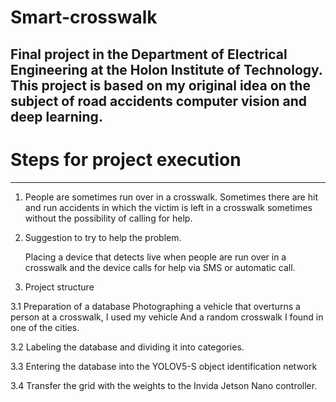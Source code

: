 # Smart-crosswalk
Final project in the Department of Electrical Engineering at the Holon Institute of Technology.
This project is based on my original idea on the subject of road accidents computer vision and deep learning.
-------------------------------------------------------------------------------------------------------------

# Steps for project execution
---------------------------
1) People are sometimes run over in a crosswalk.
   Sometimes there are hit and run accidents in which the victim is left in a crosswalk sometimes without the possibility of calling for help.


2) Suggestion to try to help the problem.

   Placing a device that detects live when people are run over in a crosswalk and the device calls for help via SMS or automatic call.


3) Project structure

3.1 Preparation of a database
Photographing a vehicle that overturns a person at a crosswalk, I used my vehicle
And a random crosswalk I found in one of the cities.

3.2 Labeling the database and dividing it into categories.

3.3 Entering the database into the YOLOV5-S object identification network

3.4 Transfer the grid with the weights to the Invida Jetson Nano controller.
